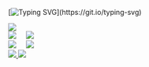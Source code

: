 [![Typing SVG](https://readme-typing-svg.demolab.com?font=Fira+Code&duration=3500&pause=500&color=73F7B8&random=false&width=435&lines=Ol%C3%A1%2C+Bem+vindo+ao+meu+perfil!;Hello%2C+welcome+to+my+profile!;Desenvolvedor+Frontend+h%C3%A1+4+anos.;+Frontend+developer+for+4+years!.)](https://git.io/typing-svg)

<div>
  <img src="http://github-profile-summary-cards.vercel.app/api/cards/profile-details?username=viniciussecari&theme=vue"/>
</div>

<div>
  <img src="http://github-profile-summary-cards.vercel.app/api/cards/repos-per-language?username=viniciussecari&theme=vue"/>
     
  <img src="http://github-profile-summary-cards.vercel.app/api/cards/most-commit-language?username=viniciussecari&theme=vue"/>
</div>

<div >
  <img src="http://github-profile-summary-cards.vercel.app/api/cards/stats?username=viniciussecari&theme=vue"/>
     
  <img src="http://github-profile-summary-cards.vercel.app/api/cards/productive-time?username=viniciussecari&theme=vue&utcOffset=8"/>
</div>

<div>
  <a href="https://portifolio-viniciussecari.vercel.app/">
    <img src="https://img.shields.io/badge/website-00b598?style=for-the-badge&logo=About.me&logoColor=white" />
  </a>

  <a href="https://www.linkedin.com/in/felipe-oliveira-720117268/">
    <img src="https://img.shields.io/badge/LinkedIn-00b598?style=for-the-badge&logo=linkedin&logoColor=white" />
  </a>
</div>
